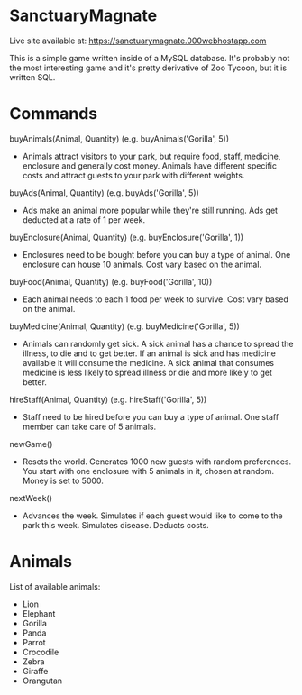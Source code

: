# SanctuaryMagnate
Live site available at: https://sanctuarymagnate.000webhostapp.com

This is a simple game written inside of a MySQL database.
It's probably not the most interesting game and it's pretty derivative of Zoo Tycoon, but it is written SQL.

# Commands
buyAnimals(Animal, Quantity) (e.g. buyAnimals('Gorilla', 5))

- Animals attract visitors to your park, but require food, staff, medicine, enclosure and generally cost money. Animals have different specific costs and attract guests to your park with different weights.


buyAds(Animal, Quantity) (e.g. buyAds('Gorilla', 5))

- Ads make an animal more popular while they're still running. Ads get deducted at a rate of 1 per week.

buyEnclosure(Animal, Quantity) (e.g. buyEnclosure('Gorilla', 1))

- Enclosures need to be bought before you can buy a type of animal. One enclosure can house 10 animals. Cost vary based on the animal.

buyFood(Animal, Quantity) (e.g. buyFood('Gorilla', 10))

- Each animal needs to each 1 food per week to survive. Cost vary based on the animal.

buyMedicine(Animal, Quantity) (e.g. buyMedicine('Gorilla', 5))

- Animals can randomly get sick. A sick animal has a chance to spread the illness, to die and to get better. If an animal is sick and has medicine
available it will consume the medicine. A sick animal that consumes medicine is less likely to spread illness or die and more likely to get better. 

hireStaff(Animal, Quantity) (e.g. hireStaff('Gorilla', 5))

- Staff need to be hired before you can buy a type of animal. One staff member can take care of 5 animals.

newGame()

- Resets the world. Generates 1000 new guests with random preferences. You start with one enclosure with 5 animals in it, chosen at random. Money is set to 5000.
 
nextWeek()

- Advances the week. Simulates if each guest would like to come to the park this week. Simulates disease. Deducts costs.

# Animals
List of available animals:
- Lion
- Elephant
- Gorilla
- Panda
- Parrot
- Crocodile
- Zebra
- Giraffe
- Orangutan
